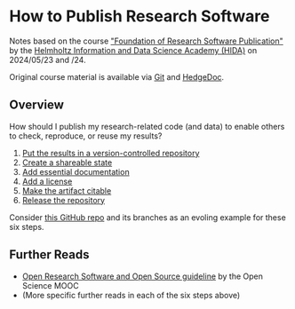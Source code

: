 # How to Publish Research Software

Notes based on the course ["Foundation of Research Software Publication"](https://events.hifis.net/event/1344/overview) by the [Helmholtz Information and Data Science Academy (HIDA)](https://www.helmholtz-hida.de/) on 2024/05/23 and /24.

Original course material is available via [Git](https://codebase.helmholtz.cloud/hifis/software/education/hifis-workshops/foundations-of-research-software-publication/workshop-materials) and [HedgeDoc](https://notes.desy.de/rVHUTRVsTR2qVTiXjrDHCg?view).

## Overview

How should I publish my research-related code (and data) to enable others to check, reproduce, or reuse my results?

1. [Put the results in a version-controlled repository](chapters/1_version_control.md)
2. [Create a shareable state](chapters/2_shareable_state.md)
3. [Add essential documentation](chapters/3_essential_documentation.md)
4. [Add a license](chapters/4_license.md)
5. [Make the artifact citable](chapters/5_citation.md)
6. [Release the repository](chapters/6_release.md)

Consider [this GitHub repo](https://codebase.helmholtz.cloud/hifis/software/education/hifis-workshops/foundations-of-research-software-publication/astronaut-analysis-data) and its branches as an evoling example for these six steps.

## Further Reads

- [Open Research Software and Open Source guideline](https://github.com/OpenScienceMOOC/Module-5-Open-Research-Software-and-Open-Source/blob/master/content_development/MAIN.md) by the Open Science MOOC
- (More specific further reads in each of the six steps above)
